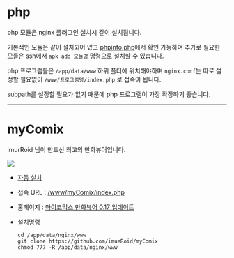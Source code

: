 # php #

php 모듈은 nginx 플러그인 설치시 같이 설치됩니다.

기본적인 모듈은 같이 설치되어 있고 [phpinfo.php](/www/phpinfo.php)에서 확인 가능하며 추가로 필요한 모듈은 ssh에서 ```apk add 모듈명``` 명령으로 설치할 수 있습니다.

php 프로그램들은 ```/app/data/www``` 하위 폴더에 위치해야하며 ```nginx.conf```는 따로 설정할 필요없이 ```/www/프로그램명/index.php``` 로 접속이 됩니다. 

subpath를 설정할 필요가 없기 때문에 php 프로그램이 가장 확장하기 좋습니다.

-----


# myComix #

imurRoid 님이 만드신 최고의 만화뷰어입니다.

![](https://cdn.discordapp.com/attachments/631112094015815681/762294271205179422/unknown.png)


* [자동 설치](/nginx/normal/install?title=myComix&script_url=https://raw.githubusercontent.com/soju6jan/nginx_support/main/install/myComix.sh)

* 접속 URL : [/www/myComix/index.php](/www/myComix/index.php)

* 홈페이지 : [마이코믹스 만화뷰어 0.17 업데이트](https://sjva.me/bbs/board.php?bo_table=tip&wr_id=1916)

* 설치명령
    ```
    cd /app/data/nginx/www
    git clone https://github.com/imueRoid/myComix
    chmod 777 -R /app/data/nginx/www
    ```






